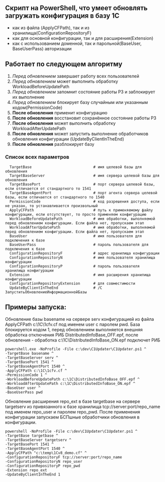 ## Скрипт на PowerShell, что умеет обновлять загружать конфигурация в базу 1С
  * как из файла (ApplyCFPath), так и из хранилища(ConfigurationRepositoryF)
  * как для основной конфигурации, так и для расширения(Extension)
  * как с использованием доменной, так и парольной(BaseUser, BaseUserPass) авторизации
## Работает по следующем алгоритму  
  1. *Перед обновлением* завершает работу всех пользователей
  2. *Перед обновлением* может выполнить обработку WorkloadBeforeUpdatePath  
  3. *Перед обновлением* запомнит состояние работы РЗ и заблокирует их выполнение
  4. *Перед обновлением* блокирует базу случайным или указанным кодом(PermissionCode)
  5. **После обновления** применит конфигурацию
  6. **После обновления** восстановит сохранённое состояние работы РЗ
  7. **После обновления** может выполнить обработку WorkloadAfterUpdatePath
  8. **После обновления** может запустить выполнение обработчиков обновления конфигурации (UpdateByClientInTheEnd)
  9. **После обновления** разблокирует базу
### Список всех параметров
```
  TargetBase                            # имя целевой базы для обновления
  TargetBaseServer                      # имя сервера целевой базы для обновления
  TargetBasePort                        # порт сервера целевой базы, если отличается от стандартного то 1541
  TargetBaseAgentPort                   # порт агента сервера целевой базы, если отличается от стандартного то 1540
  PermissionCode                        # код разрешения доступа, если не указан, то устанавливается произвольный
  ApplyCFPath                           # путь к применяемому файлу конфигурации, если отсутствует, то просто применяем конфигурацию
  WorkloadBeforeUpdatePath              # имя обработки, выполняемой перед обновлением конфигурации. Если файла нет, пропускаем этап
  WorkloadAfterUpdatePath               # имя обработки, выполняемой перед обновлением конфигурации. Если файла нет, пропускаем этап
  BaseUser                              # имя пользователя для подключения к базе
  BaseUserPass                          # пароль пользователя для подключения к базе
  ConfigurationRepositoryF              # адрес хранилища конфигурации
  ConfigurationRepositoryN              # имя пользователя хранилища конфигурации
  ConfigurationRepositoryP              # пароль пользователя хранилища конфигурации
  Extension                             # имя расширения хранилища конфигурации
  ConfigurationRepositoryExtension      # для совместимости        
  UpdateByClientInTheEnd                # /C ЗапуститьОбновлениеИнформационнойБазы
 ```
## Примеры запуска:
Обновление базы basename на сервере serv конфигурацией из файла ApplyCFPath c:\1C\1cfv.cf под именем user с паролем pwd. База блокируется кодом 1, перед обновлением выполняется внешняя обработка отключения РИБ DistributedInfoBase_OFF.epf, после обновления - обработка c:\1C\DistributedInfoBase_ON.epf подключет РИБ
 ```
 powershell.exe -NoProfile -File c:\dev\C1Updater\C1Updater.ps1 ^
-TargetBase basename ^
-TargetBaseServer serv ^
-TargetBasePort 1541 ^
-TargetBaseAgentPort 1540 ^
-ApplyCFPath c:\1C\1cfv.cf ^
-PermissionCode 1 ^
-WorkloadBeforeUpdatePath c:\1C\DistributedInfoBase_OFF.epf ^
-WorkloadAfterUpdatePath c:\1C\DistributedInfoBase_ON.epf ^
-BaseUser user ^
-BaseUserPass pwd
```

Обновление расширения repo_ext в базе targetbase на сервере targetserv из привязанного к базе хранилища tcp://server:port/repo_name под именем repo_user и паролем repo_pwd. После применения конфигурации запускаем БСПшные обработчики обновления в конфигурации.
```
powershell -NoProfile -File c:\dev\C1Updater\C1Updater.ps1 ^
-TargetBase targetbase ^
-TargetBaseServer targetserv ^
-TargetBasePort 1541 ^
-TargetBaseAgentPort 1540 ^
-ApplyCFPath "c:\temp\1Cv8_demo.cf" ^
-ConfigurationRepositoryF tcp://server:port/repo_name
-ConfigurationRepositoryN repo_user
-ConfigurationRepositoryP repo_pwd
-Extension repo_ext
-UpdateByClientInTheEnd 1
```
